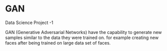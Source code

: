 # GAN
Data Science Project -1

GAN (Generative Adversarial Networks) have the capability to generate new samples similar to the data they were trained on.
for example creating new faces after being trained on large data set of faces.
